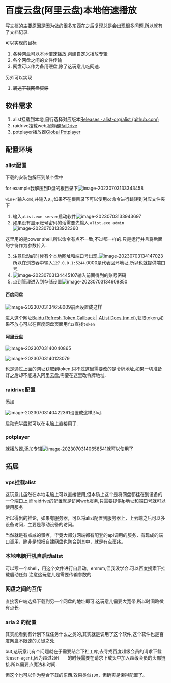 # 百度云盘(阿里云盘)本地倍速播放

写文档的主要原因是因为做的很多东西在之后复现总是会出现很多问题,所以就有了文档记录.

可以实现的目标

1. 各种网盘可以本地倍速播放,创建自定义播放专辑
2. 各个网盘之间的文件传输
3. 网盘可以作为备用硬盘,除了这玩意儿吃网速.

另外可以实现

1. ~~满速下载网盘资源~~

## 软件需求

1. alist挂载到本地,自行选择对应版本[Releases · alist-org/alist (github.com)](https://github.com/alist-org/alist/releases)
2. raidrive挂载web服务器[RaiDrive](https://www.raidrive.com/)
3. potplayer播放器[Global Potplayer](https://potplayer.tv/)

## 配置环境

### alist配置

下载的安装包解压到某个盘中

for example我解压到D盘的根目录下![image-20230703133343458](https://raw.githubusercontent.com/jerry857/iamge/main/image-20230703133343458.png)

`win`+`r`输入`cmd`,并输入`D;`,如果不在根目录下可以使用`cd`命令进行跳转到对应文件夹下

1. 输入`alist.exe server`启动软件![image-20230703133943697](https://raw.githubusercontent.com/jerry857/iamge/main/image-20230703133943697.png)
2. 如果没有显示账号密码的话需要先输入 `alist.exe admin`![image-20230703133922360](https://raw.githubusercontent.com/jerry857/iamge/main/image-20230703133922360.png)

这里用的是power shell,所以命令有点不一致,不过都一样的.只是运行并且将后面的字符作为参数传入.

3. 注意启动的时候有个本地网址和端口号出现.![image-20230703134147023](https://raw.githubusercontent.com/jerry857/iamge/main/image-20230703134147023.png)所以在浏览器中输入`127.0.0.1:5244`.0000是代表回环地址,所以也就提供端口号.
4. ![image-20230703134445107](https://raw.githubusercontent.com/jerry857/iamge/main/image-20230703134445107.png)输入前面得到的账号密码
5. 点到管理进入到存储设置![image-20230703134609850](https://raw.githubusercontent.com/jerry857/iamge/main/image-20230703134609850.png)

#### 百度网盘

![image-20230703134658009](https://raw.githubusercontent.com/jerry857/iamge/main/image-20230703134658009.png)前面设置成这样

进入这个网址[Baidu Refresh Token Callback | AList Docs (nn.ci)](https://alist.nn.ci/tool/baidu/callback.html?code=b9b17ccb94c7174b3d9e5135e5d612d4),获取token,如果不放心可以在百度网盘页面用`f12`查找`token`

#### 阿里云盘

![image-20230703140040865](https://raw.githubusercontent.com/jerry857/iamge/main/image-20230703140040865.png)

![image-20230703140123079](https://raw.githubusercontent.com/jerry857/iamge/main/image-20230703140123079.png)

也是通过上面的网址获取到token,只不过这里需要改的是令牌地址,如果一切准备好之后却不能进入阿里云盘,需要在这里改令牌地址.



### raidrive配置

添加

![image-20230703140422361](https://raw.githubusercontent.com/jerry857/iamge/main/image-20230703140422361.png)设置成这样即可.

启动完毕后就可以在电脑上直接用了.

### potplayer

就播放器,添加专辑![image-20230703140658541](https://raw.githubusercontent.com/jerry857/iamge/main/image-20230703140658541.png)就可以使用了

## 拓展

### vps挂载alist

这玩意儿虽然在本地电脑上可以直接使用,但本质上这个是将网盘都挂在到设备的一个端口上,而raidrive的配置就是访问web服务,只需要提供Ip地址和端口号就可以使用服务

所以得出的推论，如果有服务器，可以将alist配置到服务器上，上云端之后可以多设备访问，主要是移动设备的访问。

当然就是有点咸的蛋疼，毕竟大部分网端都有配套的api调用的服务，有现成的端口调用，除非是想把自建网盘也聚合到其中，就是有点蛋疼。

### 本地电脑开机自启动alist

可以写一个shell，用这个文件进行自启动。emmm,但我没学会.可以百度搜索下挂载启动任务.注意这玩意儿是需要传输参数的.

### 网盘之间的互传

直接客户端选择下载到另一个网盘的地址即可.这玩意儿需要大宽带,所以时间略微有点长.

### aria 2 的配置

其实能看到有计划下载任务什么之类的,其实就是调用了这个软件,这个软件也是百度网盘不限速的关键之处.

but,这玩意儿有个问题就在于需要结合下社工库,去寻找百度超级会员的请求下载头`user-agent`,因为超过`20M	`的时候需要在请求下载头中加入超级会员的头部链接.所以需要点魔法和时间.

但这个也可以作为整合下载的东西.效果类似`IDM`，但确实是懒得配置了。

